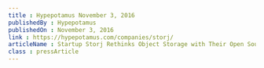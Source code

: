 ```yaml
---
title : Hypepotamus November 3, 2016
publishedBy : Hypepotamus
publishedOn : November 3, 2016
link : https://hypepotamus.com/companies/storj/
articleName : Startup Storj Rethinks Object Storage with Their Open Source Network
class : pressArticle
---
```

